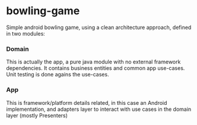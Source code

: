 # bowling-game
Simple android bowling game, using a clean architecture approach, defined in two modules:

### Domain 
This is actually the app, a pure java module with no external framework dependencies.
It contains business entities and common app use-cases.
Unit testing is done agains the use-cases.

### App
This is framework/platform details related, in this case an Android implementation, and adapters layer to
interact with use cases in the domain layer (mostly Presenters)
